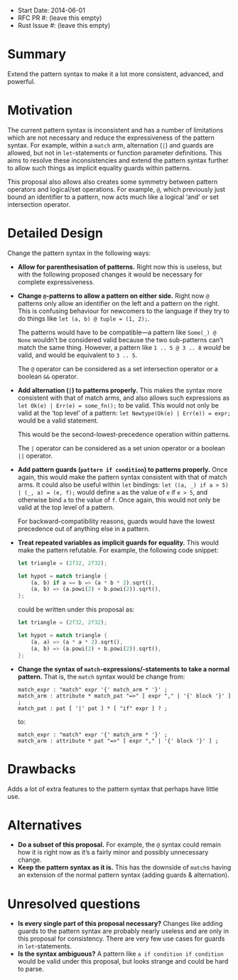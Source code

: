 - Start Date: 2014-06-01
- RFC PR #: (leave this empty)
- Rust Issue #: (leave this empty)

Summary
=======

Extend the pattern syntax to make it a lot more consistent, advanced, and powerful.

Motivation
==========

The current pattern syntax is inconsistent and has a number of limitations which are not necessary and reduce the expressiveness of the pattern syntax. For example, within a `match` arm, alternation (`|`) and guards are allowed, but not in `let`-statements or function parameter definitions. This aims to resolve these inconsistencies and extend the pattern syntax further to allow such things as implicit equality guards within patterns.

This proposal also allows also creates some symmetry between pattern operators and logical/set operations. For example, `@`, which previously just bound an identifier to a pattern, now acts much like a logical ‘and’ or set intersection operator.

Detailed Design
===============

Change the pattern syntax in the following ways:

* **Allow for parenthesisation of patterns.** Right now this is useless, but with the following proposed changes it would be necessary for complete expressiveness.
* **Change `@`-patterns to allow a pattern on either side.** Right now `@` patterns only allow an identifier on the left and a pattern on the right. This is confusing behaviour for newcomers to the language if they try to do things like `let (a, b) @ tuple = (1, 2);`.

  The patterns would have to be compatible—a pattern like `Some(_) @ None` wouldn’t be considered valid because the two sub-patterns can’t match the same thing. However, a pattern like `1 .. 5 @ 3 .. 8` *would* be valid, and would be equivalent to `3 .. 5`.

  The `@` operator can be considered as a set intersection operator or a boolean `&&` operator.
* **Add alternation (`|`) to patterns properly.** This makes the syntax more consistent with that of match arms, and also allows such expressions as `let Ok(e) | Err(e) = some_fn();` to be valid. This would not only be valid at the ‘top level’ of a pattern: `let Newtype(Ok(e) | Err(e)) = expr;` would be a valid statement.

  This would be the second-lowest-precedence operation within patterns.

  The `|` operator can be considered as a set union operator or a boolean `||` operator.
* **Add pattern guards (`pattern if condition`) to patterns properly.** Once again, this would make the pattern syntax consistent with that of match arms. It could also be useful within `let` bindings: `let ((a, _) if a > 5) | (_, a) = (e, f);` would define `a` as the value of `e` if `e > 5`, and otherwise bind `a` to the value of `f`. Once again, this would not only be valid at the top level of a pattern.
  
  For backward-compatibility reasons, guards would have the lowest precedence out of anything else in a pattern.
* **Treat repeated variables as implicit guards for equality.** This would make the pattern refutable. For example, the following code snippet:

  ```rust
  let triangle = (2f32, 2f32);
  
  let hypot = match triangle {
      (a, b) if a == b => (a * b * 2).sqrt(),
      (a, b) => (a.powi(2) + b.powi(2)).sqrt(),
  };
  ```

  could be written under this proposal as:

  ```rust
  let triangle = (2f32, 2f32);
  
  let hypot = match triangle {
      (a, a) => (a * a * 2).sqrt(),
      (a, b) => (a.powi(2) + b.powi(2)).sqrt(),
  };
  ```
* **Change the syntax of `match`-expressions/-statements to take a normal pattern.** That is, the `match` syntax would be change from:

  ```
  match_expr : "match" expr '{' match_arm * '}' ;
  match_arm : attribute * match_pat "=>" [ expr "," | '{' block '}' ] ;
  match_pat : pat [ '|' pat ] * [ "if" expr ] ? ;
  ```

  to:

  ```
  match_expr : "match" expr '{' match_arm * '}' ;
  match_arm : attribute * pat "=>" [ expr "," | '{' block '}' ] ;
  ```

Drawbacks
=========

Adds a lot of extra features to the pattern syntax that perhaps have little use.

Alternatives
============

* **Do a subset of this proposal.** For example, the `@` syntax could remain how it is right now as it’s a fairly minor and possibly unnecessary change.
* **Keep the pattern syntax as it is.** This has the downside of `match`s having an extension of the normal pattern syntax (adding guards & alternation).

Unresolved questions
====================

* **Is every single part of this proposal necessary?** Changes like adding guards to the pattern syntax are probably nearly useless and are only in this proposal for consistency. There are very few use cases for guards in `let`-statements.
* **Is the syntax ambiguous?** A pattern like `a if condition if condition` would be valid under this proposal, but looks strange and could be hard to parse.
